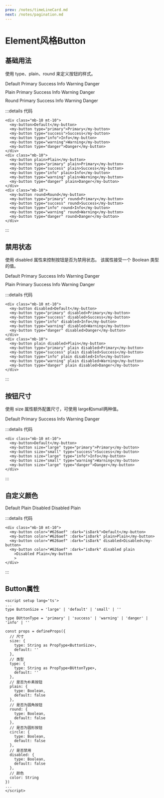 ```yaml
---
prev: /notes/timeLineCard.md
next: /notes/pagination.md
---
```

# Element风格Button 

## 基础用法

使用 type、plain、round 来定义按钮的样式。

<div class="mb-10 mt-10">
  <my-button>Default</my-button>
  <my-button type="primary">Primary</my-button>
  <my-button type="success">Success</my-button>
  <my-button type="info">Info</my-button>
  <my-button type="warning">Warning</my-button>
  <my-button type="danger">Danger</my-button>
</div>
<div class="mb-10">
  <my-button plain>Plain</my-button>
  <my-button type="primary" plain>Primary</my-button>
  <my-button type="success" plain>Success</my-button>
  <my-button type="info" plain>Info</my-button>
  <my-button type="warning" plain>Warning</my-button>
  <my-button type="danger" plain>Danger</my-button>
</div>
<div class="mb-10">
  <my-button round>Round</my-button>
  <my-button type="primary" round>Primary</my-button>
  <my-button type="success" round>Success</my-button>
  <my-button type="info" round>Info</my-button>
  <my-button type="warning" round>Warning</my-button>
  <my-button type="danger" round>Danger</my-button>
</div>

:::details 代码
```vue
<div class="mb-10 mt-10">
  <my-button>Default</my-button>
  <my-button type="primary">Primary</my-button>
  <my-button type="success">Success</my-button>
  <my-button type="info">Info</my-button>
  <my-button type="warning">Warning</my-button>
  <my-button type="danger">Danger</my-button>
</div>
<div class="mb-10">
  <my-button plain>Plain</my-button>
  <my-button type="primary" plain>Primary</my-button>
  <my-button type="success" plain>Success</my-button>
  <my-button type="info" plain>Info</my-button>
  <my-button type="warning" plain>Warning</my-button>
  <my-button type="danger" plain>Danger</my-button>
</div>
<div class="mb-10">
  <my-button round>Round</my-button>
  <my-button type="primary" round>Primary</my-button>
  <my-button type="success" round>Success</my-button>
  <my-button type="info" round>Info</my-button>
  <my-button type="warning" round>Warning</my-button>
  <my-button type="danger" round>Danger</my-button>
</div>
```
:::

## 禁用状态

使用 disabled 属性来控制按钮是否为禁用状态。 该属性接受一个 Boolean 类型的值。

<div class="mb-10 mt-10">
  <my-button disabled>Default</my-button>
  <my-button type="primary" disabled>Primary</my-button>
  <my-button type="success" disabled>Success</my-button>
  <my-button type="info" disabled>Info</my-button>
  <my-button type="warning" disabled>Warning</my-button>
  <my-button type="danger" disabled>Danger</my-button>
</div>
<div class="mb-10">
  <my-button plain disabled>Plain</my-button>
  <my-button type="primary" plain disabled>Primary</my-button>
  <my-button type="success" plain disabled>Success</my-button>
  <my-button type="info" plain disabled>Info</my-button>
  <my-button type="warning" plain disabled>Warning</my-button>
  <my-button type="danger" plain disabled>Danger</my-button>
</div>

:::details 代码
```vue
<div class="mb-10 mt-10">
  <my-button disabled>Default</my-button>
  <my-button type="primary" disabled>Primary</my-button>
  <my-button type="success" disabled>Success</my-button>
  <my-button type="info" disabled>Info</my-button>
  <my-button type="warning" disabled>Warning</my-button>
  <my-button type="danger" disabled>Danger</my-button>
</div>
<div class="mb-10">
  <my-button plain disabled>Plain</my-button>
  <my-button type="primary" plain disabled>Primary</my-button>
  <my-button type="success" plain disabled>Success</my-button>
  <my-button type="info" plain disabled>Info</my-button>
  <my-button type="warning" plain disabled>Warning</my-button>
  <my-button type="danger" plain disabled>Danger</my-button>
</div>
```
:::

## 按钮尺寸

使用 size 属性额外配置尺寸，可使用 large和small两种值。

<div class="mb-10 mt-10">
  <my-button>Default</my-button>
  <my-button size="large" type="primary">Primary</my-button>
  <my-button size="small" type="success">Success</my-button>
  <my-button size="large" type="info">Info</my-button>
  <my-button size="small" type="warning">Warning</my-button>
  <my-button size="large" type="danger">Danger</my-button>
</div>

:::details 代码
```vue
<div class="mb-10 mt-10">
  <my-button>Default</my-button>
  <my-button size="large" type="primary">Primary</my-button>
  <my-button size="small" type="success">Success</my-button>
  <my-button size="large" type="info">Info</my-button>
  <my-button size="small" type="warning">Warning</my-button>
  <my-button size="large" type="danger">Danger</my-button>
</div>
```
:::

## 自定义颜色

<div class="mb-10 mt-10">
  <my-button color="#626aef" :dark="isDark">Default</my-button>
  <my-button color="#626aef" :dark="isDark" plain>Plain</my-button>
  <my-button color="#626aef" :dark="isDark" disabled>Disabled</my-button>
  <my-button color="#626aef" :dark="isDark" disabled plain
    >Disabled Plain</my-button
    >
</div>

:::details 代码
```vue
<div class="mb-10 mt-10">
  <my-button color="#626aef" :dark="isDark">Default</my-button>
  <my-button color="#626aef" :dark="isDark" plain>Plain</my-button>
  <my-button color="#626aef" :dark="isDark" disabled>Disabled</my-button>
  <my-button color="#626aef" :dark="isDark" disabled plain
    >Disabled Plain</my-button
    >
</div>
```
:::

## Button属性

```vue
<script setup lang='ts'>
...
type ButtonSize = 'large' | 'default' | 'small' | ''

type BUttonType = 'primary' | 'success' | 'warning' | 'danger' | 'info' | ''

const props = defineProps({
  // 尺寸
  size: {
    type: String as PropType<ButtonSize>,
    default: ''
  },
  // 类型
  type: {
    type: String as PropType<BUttonType>,
    default: ''
  },
  // 是否为朴素按钮
  plain: {
    type: Boolean,
    default: false
  },
  // 是否为圆角按钮
  round: {
    type: Boolean,
    default: false
  },
  // 是否为圆形按钮
  circle: {
    type: Boolean,
    default: false
  },
  // 是否禁用
  disabled: {
    type: Boolean,
    default: false
  },
  // 颜色
  color: String
})
...
</script>
```

<style lang="scss" scoped>
.mb-10 {
  margin-bottom: 10px;
}
.mt-10 {
  margin-top: 10px;
}
</style>

